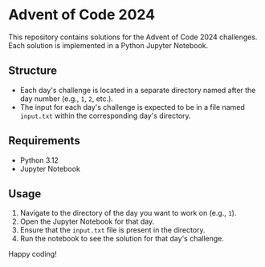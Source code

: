 # Advent of Code 2024

This repository contains solutions for the Advent of Code 2024 challenges. Each solution is implemented in a Python Jupyter Notebook.

## Structure

- Each day's challenge is located in a separate directory named after the day number (e.g., `1`, `2`, etc.).
- The input for each day's challenge is expected to be in a file named `input.txt` within the corresponding day's directory.

## Requirements

- Python 3.12
- Jupyter Notebook

## Usage

1. Navigate to the directory of the day you want to work on (e.g., `1`).
2. Open the Jupyter Notebook for that day.
3. Ensure that the `input.txt` file is present in the directory.
4. Run the notebook to see the solution for that day's challenge.

Happy coding!
